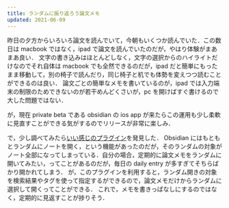 ```yaml
---
title: ランダムに振り返ろう論文メモ
updated: 2021-06-09
---
```


昨日の夕方からいろいろ論文を読んでいて，今朝もいくつか読んでいた．この数日は macbook ではなく，ipad で論文を読んでいたのだが，やはり体験がまあまあ良い．
文字の書き込みはほとんどしなく，文字の選択からのハイライトだけなのでそれ自体は macbook でも全然できるのだが，ipad だと簡単にもったまま移動して，別の椅子で読んだり，同じ椅子と机でも体勢を変えつつ読むことができるのは良い．
論文ごとの簡単なメモを書いているのが，ipad では入力端末の制限のためできないのが若干めんどくさいが，pc を開けばすぐ書けるので大した問題ではない．

が，現在 private beta である obsidian の ios app が来たらこの運用も少し柔軟に見直すことができる気がするのでリリースが非常に楽しみ．

で，少し調べてみたら[いい感じのプラグイン](https://github.com/erichalldev/obsidian-smart-random-note)を発見した．
Obsidian にはもともとランダムにノートを開く，という機能があったのだが，そのランダムの対象がノート全部になってしまっている．自分の場合，定期的に論文メモをランダムに開いてみたい，ってことがあるのだが，毎日の daily entry が多すぎてそちらばかり開かれてしまう．
が，このプラグインを利用すると，ランダム開きの対象を検索結果やタグを使って指定するができるので，論文メモだけからランダムに選択して開くってことができる．
これで，メモを書きっぱなしにするのではなく，定期的に見返すことが捗りそう．
